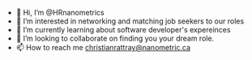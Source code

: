 - 👋 Hi, I’m @HRnanometrics
- 👀 I’m interested in networking and matching job seekers to our roles 
- 🌱 I’m currently learning about software developer's expereinces 
- 💞️ I’m looking to collaborate on finding you your dream role. 
- 📫 How to reach me christianrattray@nanometric.ca

<!---
HRnanometrics/HRnanometrics is a ✨ special ✨ repository because its `README.md` (this file) appears on your GitHub profile.
You can click the Preview link to take a look at your changes.
--->
